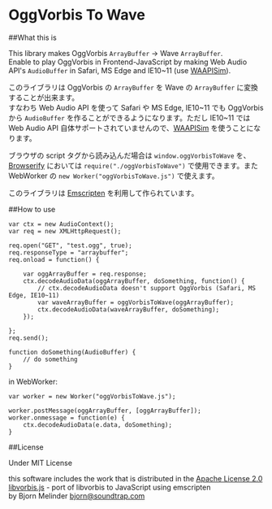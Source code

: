 OggVorbis To Wave
==================

##What this is

This library makes OggVorbis `ArrayBuffer` -> Wave `ArrayBuffer`.  
Enable to play OggVorbis in Frontend-JavaScript by making Web Audio API's `AudioBuffer` in Safari, MS Edge and IE10~11 (use [WAAPISim]).

このライブラリは OggVorbis の `ArrayBuffer` を Wave の `ArrayBuffer` に変換することが出来ます。  
すなわち Web Audio API を使って Safari や MS Edge, IE10~11 でも OggVorbis から `AudioBuffer` を作ることができるようになります。ただし IE10~11 では Web Audio API 自体サポートされていませんので、[WAAPISim] を使うことになります。

ブラウザの script タグから読み込んだ場合は `window.oggVorbisToWave` を、[Browserify] においては `require("./oggVorbisToWave")` で使用できます。また WebWorker の `new Worker("oggVorbisToWave.js")` で使えます。

このライブラリは [Emscripten] を利用して作られています。


##How to use

	var ctx = new AudioContext();
	var req = new XMLHttpRequest();

	req.open("GET", "test.ogg", true);
	req.responseType = "arraybuffer";
	req.onload = function() {

		var oggArrayBuffer = req.response;
		ctx.decodeAudioData(oggArrayBuffer, doSomething, function() {
			// ctx.decodeAudioData doesn't support OggVorbis (Safari, MS Edge, IE10~11)
			var waveArrayBuffer = oggVorbisToWave(oggArrayBuffer);
			ctx.decodeAudioData(waveArrayBuffer, doSomething);
		});
		
	};
	req.send();

	function doSomething(AudioBuffer) {
		// do something
	}

in WebWorker:

	var worker = new Worker("oggVorbisToWave.js");

	worker.postMessage(oggArrayBuffer, [oggArrayBuffer]);
	worker.onmessage = function(e) {
		ctx.decodeAudioData(e.data, doSomething);
	}


##License

Under MIT License

this software includes the work that is distributed in the [Apache License 2.0](http://www.apache.org/licenses/LICENSE-2.0)  
[libvorbis.js] - port of libvorbis to JavaScript using emscripten  
by Bjorn Melinder bjorn@soundtrap.com


[WAAPISim]:https://github.com/g200kg/WAAPISim
[Browserify]:http://browserify.org/
[Emscripten]:https://github.com/kripken/emscripten
[libvorbis.js]:https://github.com/bjornm/libvorbis-js